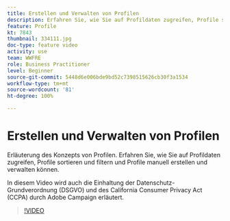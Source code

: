 ```yaml
---
title: Erstellen und Verwalten von Profilen
description: Erfahren Sie, wie Sie auf Profildaten zugreifen, Profile sortieren und filtern und Profile manuell erstellen und verwalten können. Machen Sie sich mit den Anforderungen zur Einhaltung der Datenschutz-Grundverordnung (DSGVO) und des California Consumer Privacy Act (CCPA) vertraut.
feature: Profile
kt: 7843
thumbnail: 334111.jpg
doc-type: feature video
activity: use
team: WWFRE
role: Business Practitioner
level: Beginner
source-git-commit: 5448d6e006bde9bd52c7398515626cb30f3a1534
workflow-type: tm+mt
source-wordcount: '81'
ht-degree: 100%

---
```


# Erstellen und Verwalten von Profilen

Erläuterung des Konzepts von Profilen. Erfahren Sie, wie Sie auf Profildaten zugreifen, Profile sortieren und filtern und Profile manuell erstellen und verwalten können.

In diesem Video wird auch die Einhaltung der Datenschutz-Grundverordnung (DSGVO) und des California Consumer Privacy Act (CCPA) durch Adobe Campaign erläutert.

>[!VIDEO](https://video.tv.adobe.com/v/334111?quality=12)

